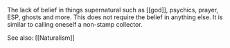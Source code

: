The lack of belief in things supernatural such as [[god]], psychics, prayer, ESP, ghosts and more. This does not require the belief in anything else. It is similar to calling oneself a non-stamp collector.

See also: [[Naturalism]]
